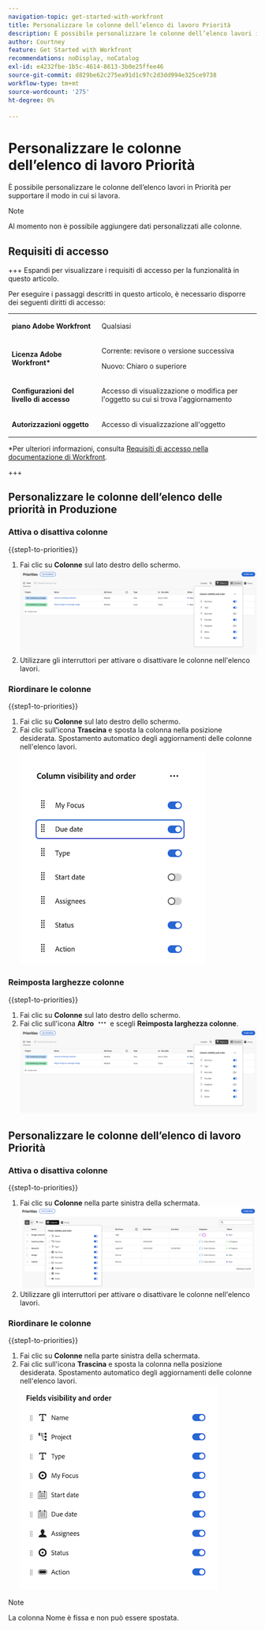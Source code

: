 ```yaml
---
navigation-topic: get-started-with-workfront
title: Personalizzare le colonne dell’elenco di lavoro Priorità
description: È possibile personalizzare le colonne dell’elenco lavori in Priorità per supportare il modo in cui si lavora.
author: Courtney
feature: Get Started with Workfront
recommendations: noDisplay, noCatalog
exl-id: e4232fbe-1b5c-4614-8613-3b0e25ffee46
source-git-commit: d829be62c275ea91d1c97c2d3dd994e325ce9738
workflow-type: tm+mt
source-wordcount: '275'
ht-degree: 0%

---
```


# Personalizzare le colonne dell’elenco di lavoro Priorità

È possibile personalizzare le colonne dell’elenco lavori in Priorità per supportare il modo in cui si lavora.

>[!NOTE]
>
>Al momento non è possibile aggiungere dati personalizzati alle colonne.

## Requisiti di accesso

+++ Espandi per visualizzare i requisiti di accesso per la funzionalità in questo articolo.

Per eseguire i passaggi descritti in questo articolo, è necessario disporre dei seguenti diritti di accesso:

<table style="table-layout:auto"> 
 <col> 
 </col> 
 <col> 
 </col> 
 <tbody> 
  <tr> 
   <td role="rowheader"><strong>piano Adobe Workfront</strong></td> 
   <td> <p>Qualsiasi</p> </td> 
  </tr> 
  <tr> 
   <td role="rowheader"><strong>Licenza Adobe Workfront*</strong></td> 
   <td> 
   <p>Corrente: revisore o versione successiva</p>
   <p>Nuovo: Chiaro o superiore</p> 
   </td> 
  </tr> 
  <tr> 
   <td role="rowheader"><strong>Configurazioni del livello di accesso</strong></td> 
   <td> <p>Accesso di visualizzazione o modifica per l'oggetto su cui si trova l'aggiornamento</p></td> 
  </tr> 
  <tr> 
   <td role="rowheader"><strong>Autorizzazioni oggetto</strong></td> 
   <td> <p>Accesso di visualizzazione all'oggetto</p></td> 
  </tr> 
 </tbody> 
</table>

*Per ulteriori informazioni, consulta [Requisiti di accesso nella documentazione di Workfront](/help/quicksilver/administration-and-setup/add-users/access-levels-and-object-permissions/access-level-requirements-in-documentation.md).

+++

## Personalizzare le colonne dell’elenco delle priorità in Produzione

### Attiva o disattiva colonne

{{step1-to-priorities}}

1. Fai clic su **Colonne** sul lato destro dello schermo.
   ![](assets/columns.png)
1. Utilizzare gli interruttori per attivare o disattivare le colonne nell&#39;elenco lavori.

### Riordinare le colonne

{{step1-to-priorities}}

1. Fai clic su **Colonne** sul lato destro dello schermo.
1. Fai clic sull&#39;icona **Trascina** e sposta la colonna nella posizione desiderata. Spostamento automatico degli aggiornamenti delle colonne nell&#39;elenco lavori.
   ![](assets/reorder-columns.png)

### Reimposta larghezze colonne

{{step1-to-priorities}}

1. Fai clic su **Colonne** sul lato destro dello schermo.
1. Fai clic sull&#39;icona **Altro** ![](assets/more-icon.png) e scegli **Reimposta larghezza colonne**.
   ![](assets/columns.png)

## Personalizzare le colonne dell’elenco di lavoro Priorità

### Attiva o disattiva colonne

{{step1-to-priorities}}

1. Fai clic su **Colonne** nella parte sinistra della schermata.
   ![](assets/columns-new.png)
1. Utilizzare gli interruttori per attivare o disattivare le colonne nell&#39;elenco lavori.

### Riordinare le colonne

{{step1-to-priorities}}

1. Fai clic su **Colonne** nella parte sinistra della schermata.
1. Fai clic sull&#39;icona **Trascina** e sposta la colonna nella posizione desiderata. Spostamento automatico degli aggiornamenti delle colonne nell&#39;elenco lavori.
   ![](assets/reorder-columns-new.png)

>[!NOTE]
>
>La colonna Nome è fissa e non può essere spostata.
